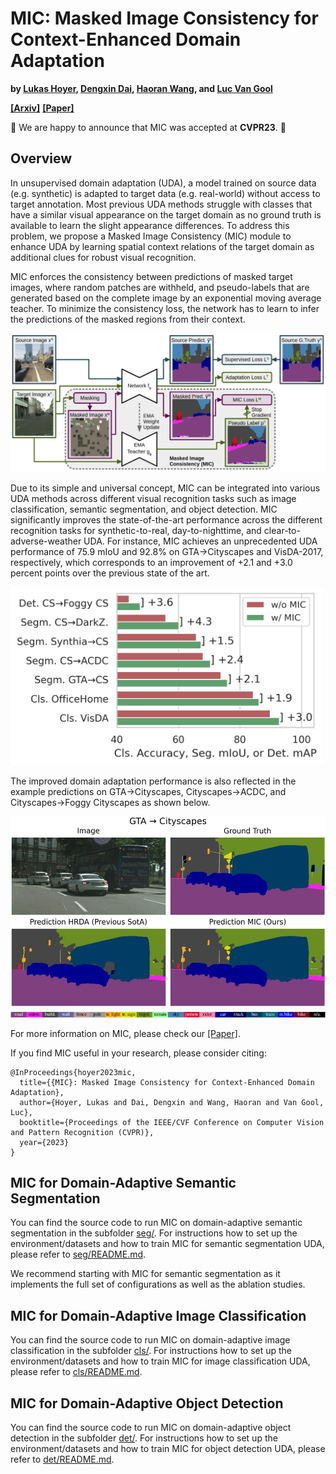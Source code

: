 # MIC: Masked Image Consistency for Context-Enhanced Domain Adaptation

**by
[Lukas Hoyer](https://lhoyer.github.io/),
[Dengxin Dai](https://vas.mpi-inf.mpg.de/dengxin/),
[Haoran Wang](https://krumo.github.io/), and
[Luc Van Gool](https://scholar.google.de/citations?user=TwMib_QAAAAJ&hl=en)**

**[[Arxiv]](https://arxiv.org/abs/2212.01322)**
**[[Paper]](https://arxiv.org/pdf/2212.01322)**

:bell: We are happy to announce that MIC was accepted at **CVPR23**. :bell:

## Overview

 In unsupervised domain adaptation (UDA), a model trained on source data (e.g. synthetic)
 is adapted to target data (e.g. real-world) without access to target annotation.
 Most previous UDA methods struggle with classes that have a similar visual appearance
 on the target domain as no ground truth is available to learn the slight appearance
 differences. To address this problem, we propose a Masked Image Consistency (MIC) module
 to enhance UDA by learning spatial context relations of the target domain as additional
 clues for robust visual recognition.

 MIC enforces the consistency between predictions of masked target images, where random
 patches are withheld, and pseudo-labels that are generated based on the complete image by
 an exponential moving average teacher. To minimize the consistency loss, the network has
 to learn to infer the predictions of the masked regions from their context.

<img src="seg/resources/mic_overview.png" width="900">

 Due to its simple and universal concept, MIC can be integrated into various UDA methods
 across different visual recognition tasks such as image classification, semantic
 segmentation, and object detection. MIC significantly improves the state-of-the-art
 performance across the different recognition tasks for synthetic-to-real,
 day-to-nighttime, and clear-to-adverse-weather UDA. For instance, MIC achieves an
 unprecedented UDA performance of 75.9 mIoU and 92.8% on GTA→Cityscapes and
 VisDA-2017, respectively, which corresponds to an improvement of +2.1 and +3.0
 percent points over the previous state of the art.

<img src="seg/resources/mic_improvements.png" width="500">


The improved domain adaptation performance is also reflected in the example
predictions on GTA→Cityscapes, Cityscapes→ACDC, and Cityscapes→Foggy Cityscapes
as shown below.

![MIC Demo](seg/resources/mic_demo.gif)
![Color Palette](seg/resources/color_palette.png)

For more information on MIC, please check our
[[Paper]](https://arxiv.org/pdf/2212.01322).

If you find MIC useful in your research, please consider citing:

```
@InProceedings{hoyer2023mic,
  title={{MIC}: Masked Image Consistency for Context-Enhanced Domain Adaptation},
  author={Hoyer, Lukas and Dai, Dengxin and Wang, Haoran and Van Gool, Luc},
  booktitle={Proceedings of the IEEE/CVF Conference on Computer Vision and Pattern Recognition (CVPR)},
  year={2023}
}
```

## MIC for Domain-Adaptive Semantic Segmentation

You can find the source code to run MIC on domain-adaptive semantic segmentation
in the subfolder [seg/](seg/). For instructions how to set up the environment/datasets and how
to train MIC for semantic segmentation UDA, please refer to [seg/README.md](seg/README.md).

We recommend starting with MIC for semantic segmentation as it implements the full set
of configurations as well as the ablation studies.

## MIC for Domain-Adaptive Image Classification

You can find the source code to run MIC on domain-adaptive image classification
in the subfolder [cls/](cls/). For instructions how to set up the environment/datasets and how
to train MIC for image classification UDA, please refer to [cls/README.md](cls/README.md).

## MIC for Domain-Adaptive Object Detection

You can find the source code to run MIC on domain-adaptive object detection
in the subfolder [det/](det/). For instructions how to set up the environment/datasets and how
to train MIC for object detection UDA, please refer to [det/README.md](det/README.md).
